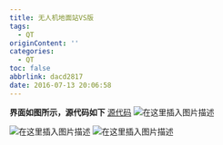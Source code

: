 ```yaml
---
title: 无人机地面站VS版
tags:
  - QT
originContent: ''
categories:
  - QT
toc: false
abbrlink: dacd2817
date: 2016-07-13 20:06:58
---
```


**界面如图所示，源代码如下**
[源代码](https://github.com/flyghost/phantom)
![在这里插入图片描述](https://img-blog.csdnimg.cn/20190903161003735.png?x-oss-process=image/watermark,type_ZmFuZ3poZW5naGVpdGk,shadow_10,text_aHR0cHM6Ly9ibG9nLmNzZG4ubmV0L3FxXzIwMzE0MTMz,size_16,color_FFFFFF,t_70)

![在这里插入图片描述](https://img-blog.csdnimg.cn/2019090316103653.png?x-oss-process=image/watermark,type_ZmFuZ3poZW5naGVpdGk,shadow_10,text_aHR0cHM6Ly9ibG9nLmNzZG4ubmV0L3FxXzIwMzE0MTMz,size_16,color_FFFFFF,t_70)
![在这里插入图片描述](https://img-blog.csdnimg.cn/2019090316105021.png?x-oss-process=image/watermark,type_ZmFuZ3poZW5naGVpdGk,shadow_10,text_aHR0cHM6Ly9ibG9nLmNzZG4ubmV0L3FxXzIwMzE0MTMz,size_16,color_FFFFFF,t_70)